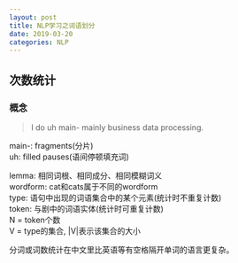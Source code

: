 ```yaml
---
layout: post
title: NLP学习之词语划分
date: 2019-03-20
categories: NLP
---
```


## 次数统计 ##

### 概念 ###
> I do uh main- mainly business data processing.  

main-: fragments(分片)  
uh: filled pauses(语间停顿填充词)  

lemma: 相同词根、相同成分、相同模糊词义  
wordform: cat和cats属于不同的wordform  
type: 语句中出现的词语集合中的某个元素(统计时不重复计数)  
token: 与剧中的词语实体(统计时可重复计数)  
N = token个数  
V = type的集合, |V|表示该集合的大小

分词或词数统计在中文里比英语等有空格隔开单词的语言更复杂。

